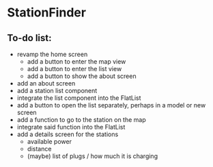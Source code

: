 # StationFinder

## To-do list:

- revamp the home screen
    - add a button to enter the map view
    - add a button to enter the list view
    - add a button to show the about screen
- add an about screen
- add a station list component
- integrate the list component into the FlatList
- add a button to open the list separately, perhaps in a model or new screen
- add a function to go to the station on the map
- integrate said function into the FlatList
- add a details screen for the stations
    - available power
    - distance
    - (maybe) list of plugs / how much it is charging

